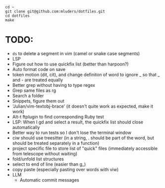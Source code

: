 ```
cd ~
git clone git@github.com:mluders/dotfiles.git
cd dotfiles
make
```

# TODO:

* `ds` to delete a segment in vim (camel or snake case segments)
* LSP
* Figure out how to use quickfix list (better than harpoon?)
* Auto format code on save
* token motion (dit, cit), and change definiton of word to ignore _ so that _ and - are treated equally
* Better grep without having to type regex
* Grep same files as rg
* Search a folder
* Snippets, figure them out
* 'Julian/vim-textobj-brace' (it doesn't quite work as expected, make it work)
* Alt-t ftplugin to find corresponding Ruby test
* LSP: When I gd and select a result, the quickfix list should close automatically
* Better way to run tests so I don't lose the terminal window
* ciw should use treesitter (in a string, . should be part of the word, but should be treated separately in a function)
* project specific file to store list of "quick" files (immediately accessible from telescope without waiting)
* fold/unfold list structures
* select to end of line (easier than g_)
* copy paste (especially pasting over words with viw)
* LLM
     - Automatic commit messages
